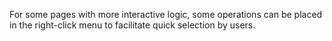 For some pages with more interactive logic, some operations can be placed in the right-click menu to facilitate quick selection by users.
